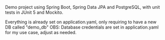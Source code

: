 Demo project using Spring Boot, Spring Data JPA and PostgreSQL, with unit tests in JUnit 5 and Mockito.

Everything is already set on application.yaml, only requiring to have a new DB called "demo_db"
OBS: Database credentials are set in application.yaml for my use case, adjust as needed.
